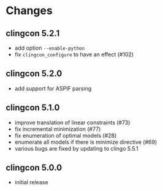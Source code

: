 # Changes

## clingcon 5.2.1

- add option `--enable-python`
- fix `clingcon_configure` to have an effect (#102)

## clingcon 5.2.0

- add support for ASPIF parsing

## clingcon 5.1.0

- improve translation of linear constraints (#73)
- fix incremental minimization (#77)
- fix enumeration of optimal models (#28)
- enumerate all models if there is minimize directive (#69)
- various bugs are fixed by updating to clingo 5.5.1

## clingcon 5.0.0
  * initial release
